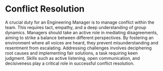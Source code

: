# Conflict Resolution

A crucial duty for an Engineering Manager is to manage conflict within the team. This requires tact, empathy, and a deep understanding of group dynamics. Managers should take an active role in mediating disagreements, aiming to strike a balance between different perspectives. By fostering an environment where all voices are heard, they prevent misunderstanding and resentment from escalating. Addressing challenges involves deciphering root causes and implementing fair solutions, a task requiring keen judgment. Skills such as active listening, open communication, and decisiveness play a critical role in successful conflict resolution.